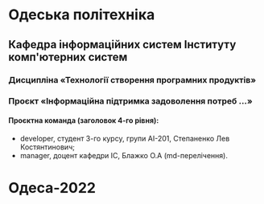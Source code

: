 # Одеська політехніка 
## Кафедра інформаційних систем Інституту комп'ютерних систем
### Дисципліна «Технології створення програмних продуктів» 
### Проєкт «Інформаційна підтримка задоволення потреб ...» 
#### Проєктна команда (заголовок 4-го рівня):
+ developer, студент 3-го курсу, групи AI-201, Степаненко Лев Костянтинович;
+ manager, доцент кафедри ІС, Блажко О.А (md-перелічення).
# Одеса-2022 
